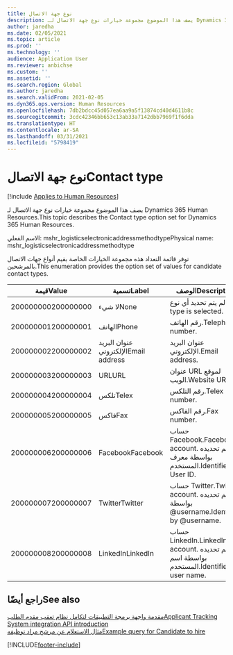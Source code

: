```yaml
---
title: نوع جهة الاتصال
description: يصف هذا الموضوع مجموعة خيارات نوع جهة الاتصال لـ Dynamics 365 Human Resources.
author: jaredha
ms.date: 02/05/2021
ms.topic: article
ms.prod: ''
ms.technology: ''
audience: Application User
ms.reviewer: anbichse
ms.custom: ''
ms.assetid: ''
ms.search.region: Global
ms.author: jaredha
ms.search.validFrom: 2021-02-05
ms.dyn365.ops.version: Human Resources
ms.openlocfilehash: 7db2bdcc45d057ea6aa9a5f13874cd40d4611b8c
ms.sourcegitcommit: 3cdc42346bb653c13ab33a7142dbb7969f1f6dda
ms.translationtype: HT
ms.contentlocale: ar-SA
ms.lasthandoff: 03/31/2021
ms.locfileid: "5798419"
---
```

# <a name="contact-type"></a><span data-ttu-id="a6873-103">نوع جهة الاتصال</span><span class="sxs-lookup"><span data-stu-id="a6873-103">Contact type</span></span>

[!include [Applies to Human Resources](../includes/applies-to-hr.md)]

<span data-ttu-id="a6873-104">يصف هذا الموضوع مجموعة خيارات نوع جهة الاتصال لـ Dynamics 365 Human Resources.</span><span class="sxs-lookup"><span data-stu-id="a6873-104">This topic describes the Contact type option set for Dynamics 365 Human Resources.</span></span>

<span data-ttu-id="a6873-105">الاسم الفعلي: mshr_logisticselectronicaddressmethodtype</span><span class="sxs-lookup"><span data-stu-id="a6873-105">Physical name: mshr_logisticselectronicaddressmethodtype</span></span>

<span data-ttu-id="a6873-106">توفر قائمة التعداد هذه مجموعة الخيارات الخاصة بقيم أنواع جهات الاتصال بالمرشحين.</span><span class="sxs-lookup"><span data-stu-id="a6873-106">This enumeration provides the option set of values for candidate contact types.</span></span> 

| <span data-ttu-id="a6873-107">قيمة</span><span class="sxs-lookup"><span data-stu-id="a6873-107">Value</span></span> | <span data-ttu-id="a6873-108">تسمية</span><span class="sxs-lookup"><span data-stu-id="a6873-108">Label</span></span> | <span data-ttu-id="a6873-109">الوصف</span><span class="sxs-lookup"><span data-stu-id="a6873-109">Description</span></span> |
| --- | --- | --- |
| <span data-ttu-id="a6873-110">200000000</span><span class="sxs-lookup"><span data-stu-id="a6873-110">200000000</span></span> | <span data-ttu-id="a6873-111">لا شيء</span><span class="sxs-lookup"><span data-stu-id="a6873-111">None</span></span> | <span data-ttu-id="a6873-112">لم يتم تحديد أي نوع.</span><span class="sxs-lookup"><span data-stu-id="a6873-112">No type is selected.</span></span> |
| <span data-ttu-id="a6873-113">200000001</span><span class="sxs-lookup"><span data-stu-id="a6873-113">200000001</span></span> | <span data-ttu-id="a6873-114">الهاتف</span><span class="sxs-lookup"><span data-stu-id="a6873-114">Phone</span></span> | <span data-ttu-id="a6873-115">رقم الهاتف.</span><span class="sxs-lookup"><span data-stu-id="a6873-115">Telephone number.</span></span> |
| <span data-ttu-id="a6873-116">200000002</span><span class="sxs-lookup"><span data-stu-id="a6873-116">200000002</span></span> | <span data-ttu-id="a6873-117">عنوان البريد الإلكتروني</span><span class="sxs-lookup"><span data-stu-id="a6873-117">Email address</span></span> | <span data-ttu-id="a6873-118">عنوان البريد الإلكتروني.</span><span class="sxs-lookup"><span data-stu-id="a6873-118">Email address.</span></span> |
| <span data-ttu-id="a6873-119">200000003</span><span class="sxs-lookup"><span data-stu-id="a6873-119">200000003</span></span> | <span data-ttu-id="a6873-120">URL</span><span class="sxs-lookup"><span data-stu-id="a6873-120">URL</span></span> | <span data-ttu-id="a6873-121">عنوان URL لموقع الويب.</span><span class="sxs-lookup"><span data-stu-id="a6873-121">Website URL.</span></span> |
| <span data-ttu-id="a6873-122">200000004</span><span class="sxs-lookup"><span data-stu-id="a6873-122">200000004</span></span> | <span data-ttu-id="a6873-123">تلكس</span><span class="sxs-lookup"><span data-stu-id="a6873-123">Telex</span></span> | <span data-ttu-id="a6873-124">رقم التلكس.</span><span class="sxs-lookup"><span data-stu-id="a6873-124">Telex number.</span></span> |
| <span data-ttu-id="a6873-125">200000005</span><span class="sxs-lookup"><span data-stu-id="a6873-125">200000005</span></span> | <span data-ttu-id="a6873-126">فاكس</span><span class="sxs-lookup"><span data-stu-id="a6873-126">Fax</span></span> | <span data-ttu-id="a6873-127">رقم الفاكس.</span><span class="sxs-lookup"><span data-stu-id="a6873-127">Fax number.</span></span> |
| <span data-ttu-id="a6873-128">200000006</span><span class="sxs-lookup"><span data-stu-id="a6873-128">200000006</span></span> | <span data-ttu-id="a6873-129">Facebook</span><span class="sxs-lookup"><span data-stu-id="a6873-129">Facebook</span></span> | <span data-ttu-id="a6873-130">حساب Facebook.</span><span class="sxs-lookup"><span data-stu-id="a6873-130">Facebook account.</span></span> <span data-ttu-id="a6873-131">يتم تحديده بواسطة معرف المستخدم.</span><span class="sxs-lookup"><span data-stu-id="a6873-131">Identified by User ID.</span></span> |
| <span data-ttu-id="a6873-132">200000007</span><span class="sxs-lookup"><span data-stu-id="a6873-132">200000007</span></span> | <span data-ttu-id="a6873-133">Twitter</span><span class="sxs-lookup"><span data-stu-id="a6873-133">Twitter</span></span> | <span data-ttu-id="a6873-134">حساب Twitter.</span><span class="sxs-lookup"><span data-stu-id="a6873-134">Twitter account.</span></span> <span data-ttu-id="a6873-135">يتم تحديده بواسطة @username.</span><span class="sxs-lookup"><span data-stu-id="a6873-135">Identified by @username.</span></span> |
| <span data-ttu-id="a6873-136">200000008</span><span class="sxs-lookup"><span data-stu-id="a6873-136">200000008</span></span> | <span data-ttu-id="a6873-137">LinkedIn</span><span class="sxs-lookup"><span data-stu-id="a6873-137">LinkedIn</span></span> | <span data-ttu-id="a6873-138">حساب LinkedIn.</span><span class="sxs-lookup"><span data-stu-id="a6873-138">LinkedIn account.</span></span> <span data-ttu-id="a6873-139">يتم تحديده بواسطة اسم المستخدم.</span><span class="sxs-lookup"><span data-stu-id="a6873-139">Identified by user name.</span></span> |

## <a name="see-also"></a><span data-ttu-id="a6873-140">راجع أيضًا</span><span class="sxs-lookup"><span data-stu-id="a6873-140">See also</span></span>

[<span data-ttu-id="a6873-141">مقدمة واجهة برمجة التطبيقات لتكامل نظام تعقب مقدم الطلب</span><span class="sxs-lookup"><span data-stu-id="a6873-141">Applicant Tracking System integration API introduction</span></span>](hr-admin-integration-ats-api-introduction.md)<br>
[<span data-ttu-id="a6873-142">مثال الاستعلام عن مرشح مراد توظيفه</span><span class="sxs-lookup"><span data-stu-id="a6873-142">Example query for Candidate to hire</span></span>](hr-admin-integration-ats-api-candidate-to-hire-example-query.md)


[!INCLUDE[footer-include](../includes/footer-banner.md)]